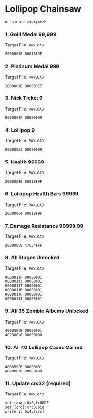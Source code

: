 #  Lollipop Chainsaw 

`BLJS10168.savepatch`

### 1. Gold Medal 99,999

Target File: `PAYLOAD`

```
20000088 0001869F
```

### 2. Platinum Medal 999

Target File: `PAYLOAD`

```
1000008E 000003E7
```

### 3. Nick Ticket 9

Target File: `PAYLOAD`

```
0000009F 00000009
```

### 4. Lollipop 9

Target File: `PAYLOAD`

```
000000A3 00000009
```

### 5. Health 99999

Target File: `PAYLOAD`

```
200000B0 0001869F
```

### 6. Lollopop Health Bars 99999

Target File: `PAYLOAD`

```
200000C4 0001869F
```

### 7. Damage Resistance 99999.99

Target File: `PAYLOAD`

```
200000C8 47C34FFF
```

### 8. All Stages Unlocked

Target File: `PAYLOAD`

```
0000012F 00000001
00000133 00000001
00000137 00000001
0000013B 00000001
0000013F 00000001
00000143 00000001
```

### 9. All 35 Zombie Albums Unlocked

Target File: `PAYLOAD`

```
400056CB 00000001
40230010 00000000
```

### 10. All 40 Lollipop Cases Gained

Target File: `PAYLOAD`

```
400059CB 00000001
40280010 00000000
```

### 11. Update crc32 (required)

Target File: `PAYLOAD`

```
set range:0x8,0x60BF
set [crc]:crc32big
write at 0x4:[crc]
```

